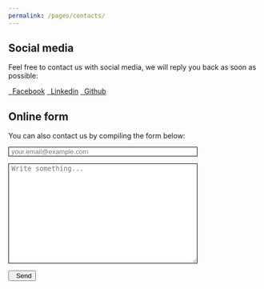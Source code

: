 ```yaml
---
permalink: /pages/contacts/
---
```


<div class="container">
  <h2 class="text-left"><b>Social media</b></h2>
  <p>Feel free to contact us with social media, we will reply you back as soon as possible:</p>
  <p>
      <a class="btn btn-primary" href="https://www.facebook.com/ASALIcode/" role="button"><i class="fa-brands fa-facebook"></i>&nbsp;&nbsp;Facebook</a>  
      <a class="btn btn-primary" href="https://www.linkedin.com/company/asalicode" role="button"><i class="fa-brands fa-linkedin"></i>&nbsp;&nbsp;Linkedin</a>
      <a class="btn btn-primary" href="https://github.com/srebughini/ASALI/tree/master" role="button"><i class="fa-brands fa-github"></i>&nbsp;&nbsp;Github</a>
  </p>

  <h2 class="text-left"><b>Online form</b></h2>
  <p>You can also contact us by compiling the form below:</p>
  <form action="https://formspree.io/f/mdopzvpj" method="POST">
    <p>
      <input type="text" style="width:75%; border:thin; border-style:solid; padding-left:1%" placeholder="your.email@example.com" name="_replyto">
    </p>
    <p>
      <textarea placeholder="Write something..." style="height:200px; width:75%; border:thin; border-style:solid; padding-left:1%" name="message"></textarea>
    </p>
    <p>
    <button class="btn btn-primary" type="submit"><i class="fa-regular fa-paper-plane"></i>&nbsp;&nbsp;Send</button>
    </p>
  </form>
</div>